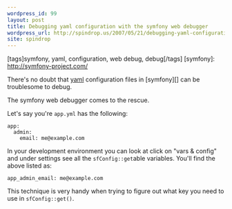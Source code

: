 ```yaml
---
wordpress_id: 99
layout: post
title: Debugging yaml configuration with the symfony web debugger
wordpress_url: http://spindrop.us/2007/05/21/debugging-yaml-configuration-with-the-symfony-web-debugger/
site: spindrop
---
```

[tags]symfony, yaml, configuration, web debug, debug[/tags]
[symfony]: http://symfony-project.com/

There's no doubt that [yaml](http://www.yaml.org/) configuration files in [symfony][] can be troublesome to debug.

The symfony web debugger comes to the rescue.  

Let's say you're `app.yml` has the following:

	app:
	  admin:
	    email: me@example.com

In your development environment you can look at click on "vars & config"  and under settings see all the `sfConfig::get`able variables.  You'll find the above listed as:

	app_admin_email: me@example.com

This technique is very handy when trying to figure out what key you need to use in `sfConfig::get()`.
